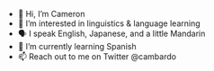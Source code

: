 - 👋  Hi, I’m Cameron
- 👀  I’m interested in linguistics & language learning
- 🗣 I speak English, Japanese, and a little Mandarin
- 🌱  I’m currently learning Spanish
- 📫  Reach out to me on Twitter @cambardo

<!---
cambardo/cambardo is a ✨ special ✨ repository because its `README.md` (this file) appears on your GitHub profile.
You can click the Preview link to take a look at your changes.
--->
